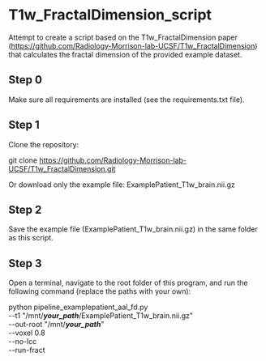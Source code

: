 # T1w_FractalDimension_script
Attempt to create a script based on the T1w_FractalDimension paper (https://github.com/Radiology-Morrison-lab-UCSF/T1w_FractalDimension) that calculates the fractal dimension of the provided example dataset.




## Step 0

Make sure all requirements are installed (see the requirements.txt file).

## Step 1

Clone the repository:

git clone https://github.com/Radiology-Morrison-lab-UCSF/T1w_FractalDimension.git

Or download only the example file:
ExamplePatient_T1w_brain.nii.gz

## Step 2

Save the example file (ExamplePatient_T1w_brain.nii.gz) in the same folder as this script.

## Step 3

Open a terminal, navigate to the root folder of this program, and run the following command (replace the paths with your own):

python pipeline_examplepatient_aal_fd.py \
  --t1 "/mnt/***your_path***/ExamplePatient_T1w_brain.nii.gz" \
  --out-root "/mnt/***your_path***" \
  --voxel 0.8 \
  --no-lcc \
  --run-fract
